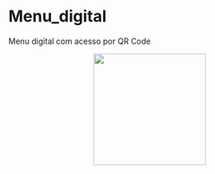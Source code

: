 # Menu_digital

Menu digital com acesso por QR Code


<div align="center">
<img src="https://user-images.githubusercontent.com/98330252/184195899-6a47afc0-1588-4402-907a-0e8dd79f6b69.png" width="200px">
</div>
